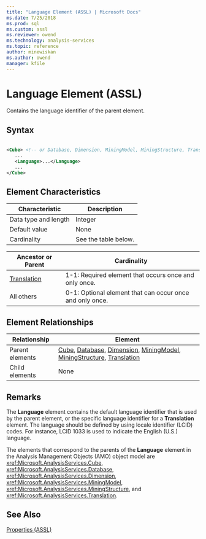 ```yaml
---
title: "Language Element (ASSL) | Microsoft Docs"
ms.date: 7/25/2018
ms.prod: sql
ms.custom: assl
ms.reviewer: owend
ms.technology: analysis-services
ms.topic: reference
author: minewiskan
ms.author: owend
manager: kfile
---
```

# Language Element (ASSL)

  Contains the language identifier of the parent element.  
  
## Syntax  
  
```xml  
  
<Cube> <!-- or Database, Dimension, MiningModel, MiningStructure, Translation -->  
   ...  
   <Language>...</Language>  
   ...  
</Cube>  
```  
  
## Element Characteristics  
  
|Characteristic|Description|  
|--------------------|-----------------|  
|Data type and length|Integer|  
|Default value|None|  
|Cardinality|See the table below.|  
  
|Ancestor or Parent|Cardinality|  
|------------------------|-----------------|  
|[Translation](objects/translation-element-assl.md)|1-1: Required element that occurs once and only once.|  
|All others|0-1: Optional element that can occur once and only once.|  
  
## Element Relationships  
  
|Relationship|Element|  
|------------------|-------------|  
|Parent elements|[Cube](objects/cube-element-assl.md), [Database](objects/database-element-assl.md), [Dimension](objects/dimension-element-assl.md), [MiningModel](objects/miningmodel-element-assl.md), [MiningStructure](objects/miningstructure-element-assl.md), [Translation](objects/translation-element-assl.md)|  
|Child elements|None|  
  
## Remarks  
 The **Language** element contains the default language identifier that is used by the parent element, or the specific language identifier for a **Translation** element. The language should be defined by using locale identifier (LCID) codes. For instance, LCID 1033 is used to indicate the English (U.S.) language.  
  
 The elements that correspond to the parents of the **Language** element in the Analysis Management Objects (AMO) object model are <xref:Microsoft.AnalysisServices.Cube>, <xref:Microsoft.AnalysisServices.Database>, <xref:Microsoft.AnalysisServices.Dimension>, <xref:Microsoft.AnalysisServices.MiningModel>, <xref:Microsoft.AnalysisServices.MiningStructure>, and <xref:Microsoft.AnalysisServices.Translation>.  
  
## See Also  
 [Properties &#40;ASSL&#41;](properties/properties-assl.md)  
  
  
